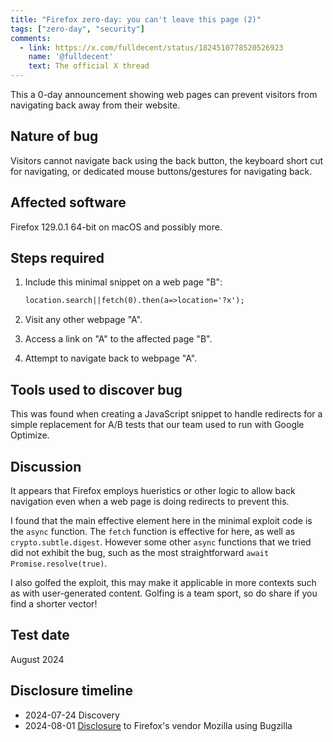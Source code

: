 ```yaml
---
title: "Firefox zero-day: you can't leave this page (2)"
tags: ["zero-day", "security"]
comments:
  - link: https://x.com/fulldecent/status/1824510778520526923
    name: '@fulldecent'
    text: The official X thread
---
```


This a 0-day announcement showing web pages can prevent visitors from navigating back away from their website.

## Nature of bug

Visitors cannot navigate back using the back button, the keyboard short cut for navigating, or dedicated mouse buttons/gestures for navigating back.

## Affected software

Firefox 129.0.1 64-bit on macOS and possibly more.

## Steps required

1. Include this minimal snippet on a web page "B":

   ```html
   location.search||fetch(0).then(a=>location='?x');
   ```

2. Visit any other webpage "A".

3. Access a link on "A" to the affected page "B".

4. Attempt to navigate back to webpage "A".

## Tools used to discover bug

This was found when creating a JavaScript snippet to handle redirects for a simple replacement for A/B tests that our team used to run with Google Optimize.

## Discussion

It appears that Firefox employs hueristics or other logic to allow back navigation even when a web page is doing redirects to prevent this.

I found that the main effective element here in the minimal exploit code is the `async` function. The `fetch` function is effective for here, as well as `crypto.subtle.digest`. However some other `async` functions that we tried did not exhibit the bug, such as the most straightforward `await Promise.resolve(true)`.

I also golfed the exploit, this may make it applicable in more contexts such as with user-generated content. Golfing is a team sport, so do share if you find a shorter vector!

## Test date

August 2024

## Disclosure timeline

* 2024-07-24 Discovery
* 2024-08-01 [Disclosure](https://bugzilla.mozilla.org/show_bug.cgi?id=1913514) to Firefox's vendor Mozilla using Bugzilla
